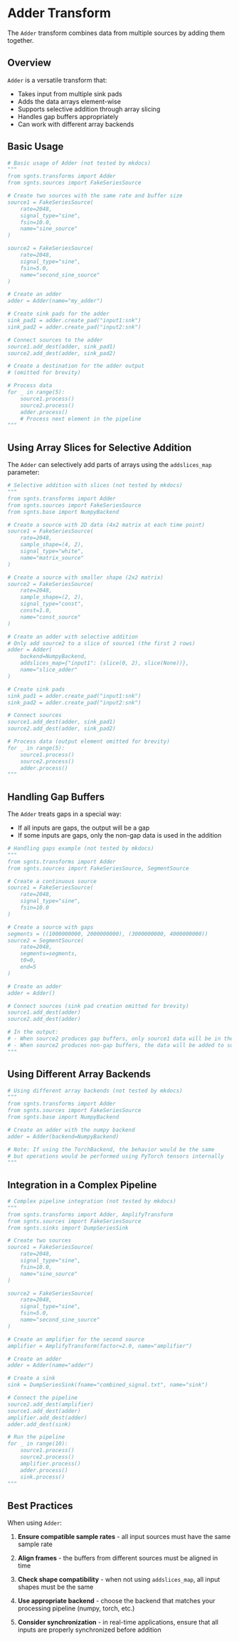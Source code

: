 # Adder Transform

The `Adder` transform combines data from multiple sources by adding them together.

## Overview

`Adder` is a versatile transform that:
- Takes input from multiple sink pads
- Adds the data arrays element-wise
- Supports selective addition through array slicing
- Handles gap buffers appropriately
- Can work with different array backends

## Basic Usage

```python
# Basic usage of Adder (not tested by mkdocs)
"""
from sgnts.transforms import Adder
from sgnts.sources import FakeSeriesSource

# Create two sources with the same rate and buffer size
source1 = FakeSeriesSource(
    rate=2048,
    signal_type="sine",
    fsin=10.0,
    name="sine_source"
)

source2 = FakeSeriesSource(
    rate=2048,
    signal_type="sine",
    fsin=5.0,
    name="second_sine_source"
)

# Create an adder
adder = Adder(name="my_adder")

# Create sink pads for the adder
sink_pad1 = adder.create_pad("input1:snk")
sink_pad2 = adder.create_pad("input2:snk")

# Connect sources to the adder
source1.add_dest(adder, sink_pad1)
source2.add_dest(adder, sink_pad2)

# Create a destination for the adder output
# (omitted for brevity)

# Process data
for _ in range(5):
    source1.process()
    source2.process()
    adder.process()
    # Process next element in the pipeline
"""
```

## Using Array Slices for Selective Addition

The `Adder` can selectively add parts of arrays using the `addslices_map` parameter:

```python
# Selective addition with slices (not tested by mkdocs)
"""
from sgnts.transforms import Adder
from sgnts.sources import FakeSeriesSource
from sgnts.base import NumpyBackend

# Create a source with 2D data (4x2 matrix at each time point)
source1 = FakeSeriesSource(
    rate=2048,
    sample_shape=(4, 2),
    signal_type="white",
    name="matrix_source"
)

# Create a source with smaller shape (2x2 matrix)
source2 = FakeSeriesSource(
    rate=2048,
    sample_shape=(2, 2),
    signal_type="const",
    const=1.0,
    name="const_source"
)

# Create an adder with selective addition
# Only add source2 to a slice of source1 (the first 2 rows)
adder = Adder(
    backend=NumpyBackend,
    addslices_map={"input1": (slice(0, 2), slice(None))},
    name="slice_adder"
)

# Create sink pads
sink_pad1 = adder.create_pad("input1:snk")
sink_pad2 = adder.create_pad("input2:snk")

# Connect sources
source1.add_dest(adder, sink_pad1)
source2.add_dest(adder, sink_pad2)

# Process data (output element omitted for brevity)
for _ in range(5):
    source1.process()
    source2.process()
    adder.process()
"""
```

## Handling Gap Buffers

The `Adder` treats gaps in a special way:
- If all inputs are gaps, the output will be a gap
- If some inputs are gaps, only the non-gap data is used in the addition

```python
# Handling gaps example (not tested by mkdocs)
"""
from sgnts.transforms import Adder
from sgnts.sources import FakeSeriesSource, SegmentSource

# Create a continuous source
source1 = FakeSeriesSource(
    rate=2048,
    signal_type="sine",
    fsin=10.0
)

# Create a source with gaps
segments = ((1000000000, 2000000000), (3000000000, 4000000000))
source2 = SegmentSource(
    rate=2048,
    segments=segments,
    t0=0,
    end=5
)

# Create an adder
adder = Adder()

# Connect sources (sink pad creation omitted for brevity)
source1.add_dest(adder)
source2.add_dest(adder)

# In the output:
# - When source2 produces gap buffers, only source1 data will be in the output
# - When source2 produces non-gap buffers, the data will be added to source1
"""
```

## Using Different Array Backends

```python
# Using different array backends (not tested by mkdocs)
"""
from sgnts.transforms import Adder
from sgnts.sources import FakeSeriesSource
from sgnts.base import NumpyBackend

# Create an adder with the numpy backend
adder = Adder(backend=NumpyBackend)

# Note: If using the TorchBackend, the behavior would be the same
# but operations would be performed using PyTorch tensors internally
"""
```

## Integration in a Complex Pipeline

```python
# Complex pipeline integration (not tested by mkdocs)
"""
from sgnts.transforms import Adder, AmplifyTransform
from sgnts.sources import FakeSeriesSource
from sgnts.sinks import DumpSeriesSink

# Create two sources
source1 = FakeSeriesSource(
    rate=2048,
    signal_type="sine",
    fsin=10.0,
    name="sine_source"
)

source2 = FakeSeriesSource(
    rate=2048,
    signal_type="sine",
    fsin=5.0,
    name="second_sine_source"
)

# Create an amplifier for the second source
amplifier = AmplifyTransform(factor=2.0, name="amplifier")

# Create an adder
adder = Adder(name="adder")

# Create a sink
sink = DumpSeriesSink(fname="combined_signal.txt", name="sink")

# Connect the pipeline
source2.add_dest(amplifier)
source1.add_dest(adder)
amplifier.add_dest(adder)
adder.add_dest(sink)

# Run the pipeline
for _ in range(10):
    source1.process()
    source2.process()
    amplifier.process()
    adder.process()
    sink.process()
"""
```

## Best Practices

When using `Adder`:

1. **Ensure compatible sample rates** - all input sources must have the same sample rate

2. **Align frames** - the buffers from different sources must be aligned in time

3. **Check shape compatibility** - when not using `addslices_map`, all input shapes must be the same

4. **Use appropriate backend** - choose the backend that matches your processing pipeline (numpy, torch, etc.)

5. **Consider synchronization** - in real-time applications, ensure that all inputs are properly synchronized before addition